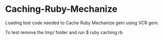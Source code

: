 Caching-Ruby-Mechanize
======================

Loading test code needed to Cache Ruby Mechanize gem using VCR gem.

To test remove the tmp/ folder and run $ ruby caching.rb
